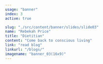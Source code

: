 ```yaml
---
usage: "banner"
index: 3
active: true

slug: "./src/content/banner/slides/slide03"
name: "Rebekah Price"
title: "Dietitian"
content: "Come back to conscious living"
link: "read blog"
linkurl: "/blogs/"
imagename: "banner_03(16x9)"
---
```


